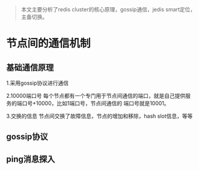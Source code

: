 > 本文主要分析了redis cluster的核心原理，gossip通信，jedis smart定位，主备切换。
# 节点间的通信机制

## 基础通信原理
1.采用gossip协议进行通信

2.10000端口号
  每个节点都有一个专门用于节点间通信的端口，就是自己提供服务的端口号+10000，比如1端口号，节点间通信的
  端口号就是10001。

3.交换的信息
  节点间交换了故障信息，节点的增加和移除，hash slot信息，等等
## gossip协议

## ping消息探入

##